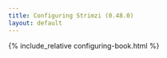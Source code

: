 ```yaml
---
title: Configuring Strimzi (0.48.0)
layout: default
---
```


{% include_relative configuring-book.html %}
